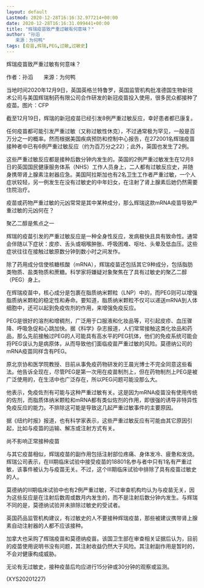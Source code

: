 ```yaml
---
layout: default
Lastmod: 2020-12-28T16:16:32.977214+00:00
date: 2020-12-28T16:16:31.099441+00:00
title: "辉瑞疫苗致严重过敏有何意味？"
author: "孙滔
　　来源：为何鸭"
tags: [疫苗,辉瑞,PEG,过敏,过敏史]
---
```


辉瑞疫苗致严重过敏有何意味？

作者：孙滔　　来源：为何鸭

当地时间2020年12月9日，英国英格兰特鲁罗，英国监管机构批准德国生物新技术公司与美国辉瑞制药有限公司合作研发的新冠疫苗投入使用，很多民众都接种了疫苗。图片：CFP

截至12月19日，辉瑞的新冠疫苗已经引发8例严重过敏反应，幸好患者都已康复。

任何疫苗都可能引发严重过敏（又称过敏性休克），不过通常极为罕见，一般是百万分之一的概率。然而根据美国疾病预防和控制中心报告，在272001名辉瑞疫苗接种者中已有6例严重过敏反应（约为百万分之22）；此外，英国也发生了2例。

这些严重过敏反应都是接种后数分钟内发生的。英国的2例严重过敏发生在12月8日的英国国民健康服务体系（NHS）工作人员身上，二人都有过敏反应史，并随身携带肾上腺素注射器应急。美国阿拉斯加也有2名卫生工作者严重过敏，一个人症状较轻，另一例发生在没有过敏史的中年妇女，在注射了肾上腺素后她仍然需要住院治疗。

疫苗或药物严重过敏的元凶常常是其中某种成分，那么辉瑞这款mRNA疫苗导致严重过敏的元凶何在？

聚乙二醇是焦点之一

辉瑞的疫苗引发的严重过敏反应是一种全身性反应，发病极快且具有致命性。通常会伴随以下症状：皮疹、舌头或咽喉肿胀、呼吸困难、呕吐、头晕及低血压。这些症状往往在接触过敏原数分钟到数小时之间发作。

除了药用成分信使核糖核酸（mRNA），辉瑞疫苗还包括其它9种成分，包括脂肪类物质、盐类物质和蔗糖。科学家将嫌疑对象聚焦在了具有过敏史的聚乙二醇（PEG）身上。

在辉瑞疫苗中，核心成分是包裹在脂质纳米颗粒（LNP）中的，而PEG则可以增强脂质纳米颗粒的稳定性和寿命。要知道，脂质纳米颗粒不仅可以递送mRNA到人体细胞中，还可以起到免疫佐剂的作用，来增强免疫反应。

PEG是很好的溶剂和增稠剂，广泛用于口服液和化妆品等，可引起皮疹、血压骤降、呼吸急促和心跳加快。据《科学》杂志报道，人们常常接触这类化妆品和药品，那么先前接触过PEG的人可能具有高水平的PEG抗体，他们的免疫系统可能会将PEG误认为是病原体，从而导致他们面临疫苗严重过敏的风险。莫德纳公司的mRNA疫苗同样含有PEG。

原北京协和医学院教授、目前从事免疫药物研发的王晨光博士不完全同意这些看法。他告诉全现在，尽管PEG是第一次用在疫苗制剂上，但在药物制剂上PEG是被广泛使用的，在生活中也广泛存在，所以PEG问题可能没那么大。

他表示，免疫佐剂有可能与这种严重过敏有关。这是因为mRNA疫苗没有使用传统的佐剂，而脂质体纳米颗粒和mRNA都有类似佐剂的作用，即很强的诱导非特异性免疫反应的能力。不排除这可能是导致这几起严重过敏事件的主要原因。

据《纽约时报》报道，也有科学家表示，这些严重过敏反应有可能由其它原因引起，比如与疫苗的运输、解冻或注射方式有关。

尚不影响正常接种疫苗

与其它疫苗相似，辉瑞疫苗的副作用包括注射部位疼痛、身体发冷、疲惫和发烧。辉瑞公司表示，在III期临床试验中接受疫苗的18801名参与者中只有1名有严重过敏，该事件被认为与疫苗无关。不过，这个III期临床试验中排除了具有疫苗过敏史的人。

莫德纳的III期临床试验中也有2例严重过敏，不过审查机构均认为与疫苗无关，因为这些反应是在注射后数周或数月内发生的，而不是注射后数分钟内发生。与辉瑞不同的是，莫德纳试验并未排除过敏史的受试者。

英国药品监管机构建议，有过敏史的人不要接种辉瑞疫苗，那些被建议携带肾上腺素自动注射器的人都不应该接种。

加拿大也采购了辉瑞疫苗和莫德纳疫苗。该国卫生部在审查相关证据后认为，目前的疫苗使用说明书没有问题，其注射收益仍然大于风险。其注射副作用是暂时的，不会对健康构成威胁。

无论有无过敏史，接种疫苗后均应进行15分钟或30分钟的观察或监测。

(XYS20201227)

